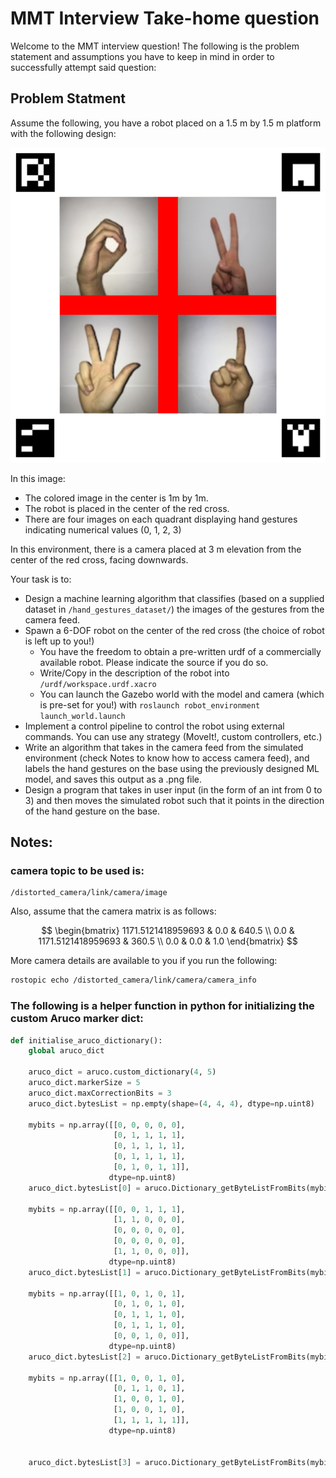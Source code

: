 
# MMT Interview Take-home question
Welcome to the MMT interview question! The following is the problem statement and assumptions you have to keep in mind in order to successfully attempt said question:

## Problem Statment
Assume the following, you have a robot placed on a 1.5 m by 1.5 m platform with the following design:

![image](./model/base/Background.png)

In this image:
 - The colored image in the center is 1m by 1m.
 - The robot is placed in the center of the red cross.
 - There are four images on each quadrant displaying hand gestures indicating numerical values (0, 1, 2, 3)

In this environment, there is a camera placed at 3 m elevation from the center of the red cross, facing downwards.

Your task is to:
  - Design a machine learning algorithm that classifies (based on a supplied dataset in ```/hand_gestures_dataset/```) the images of the gestures from the camera feed.
  - Spawn a 6-DOF robot on the center of the red cross (the choice of robot is left up to you!)
    - You have the freedom to obtain a pre-written urdf of a commercially available robot. Please indicate the source if you do so.
    - Write/Copy in the description of the robot into ```/urdf/workspace.urdf.xacro```
    - You can launch the Gazebo world with the model and camera (which is pre-set for you!) with
```roslaunch robot_environment launch_world.launch```
  - Implement a control pipeline to control the robot using external commands. You can use any strategy (MoveIt!, custom controllers, etc.)
  - Write an algorithm that takes in the camera feed from the simulated environment (check Notes to know how to access camera feed), and labels the hand gestures on the base using the previously designed ML model, and saves this output as a .png file.
  - Design a program that takes in user input (in the form of an int from 0 to 3) and then moves the simulated robot such that it points in the direction of the hand gesture on the base.
##

## Notes:
### camera topic to be used is: 
```
/distorted_camera/link/camera/image
```

Also, assume that the camera matrix is as follows:


$$
    \begin{bmatrix}
    1171.5121418959693 & 0.0 & 640.5 \\
    0.0 & 1171.5121418959693 & 360.5 \\
    0.0 & 0.0 & 1.0
    \end{bmatrix}
$$

More camera details are available to you if you run the following:
```bash
rostopic echo /distorted_camera/link/camera/camera_info
```

### The following is a helper function in python for initializing the custom Aruco marker dict:
```python
def initialise_aruco_dictionary():
    global aruco_dict

    aruco_dict = aruco.custom_dictionary(4, 5)
    aruco_dict.markerSize = 5
    aruco_dict.maxCorrectionBits = 3
    aruco_dict.bytesList = np.empty(shape=(4, 4, 4), dtype=np.uint8)

    mybits = np.array([[0, 0, 0, 0, 0],
                       [0, 1, 1, 1, 1],
                       [0, 1, 1, 1, 1],
                       [0, 1, 1, 1, 1],
                       [0, 1, 0, 1, 1]],
                      dtype=np.uint8)
    aruco_dict.bytesList[0] = aruco.Dictionary_getByteListFromBits(mybits)

    mybits = np.array([[0, 0, 1, 1, 1],
                       [1, 1, 0, 0, 0],
                       [0, 0, 0, 0, 0],
                       [0, 0, 0, 0, 0],
                       [1, 1, 0, 0, 0]],
                      dtype=np.uint8)
    aruco_dict.bytesList[1] = aruco.Dictionary_getByteListFromBits(mybits)

    mybits = np.array([[1, 0, 1, 0, 1],
                       [0, 1, 0, 1, 0],
                       [0, 1, 1, 1, 0],
                       [0, 1, 1, 1, 0],
                       [0, 0, 1, 0, 0]],
                      dtype=np.uint8)
    aruco_dict.bytesList[2] = aruco.Dictionary_getByteListFromBits(mybits)

    mybits = np.array([[1, 0, 0, 1, 0],
                       [0, 1, 1, 0, 1],
                       [1, 0, 0, 1, 0],
                       [1, 0, 0, 1, 0],
                       [1, 1, 1, 1, 1]],
                      dtype=np.uint8)


    aruco_dict.bytesList[3] = aruco.Dictionary_getByteListFromBits(mybits)
```
